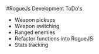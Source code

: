 #RogueJs Development ToDo's

* Weapon pickups
* Weapon switching
* Ranged enemies
* Refactor functions into RogueJS
* Stats tracking